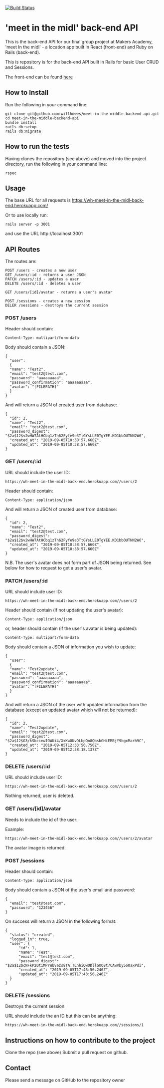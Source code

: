 [![Build Status](https://travis-ci.com/willhowes/meet-in-the-middle-backend-api.svg?branch=master)](https://travis-ci.com/willhowes/meet-in-the-middle-backend-api)

# 'meet in the midl' back-end API

This is the back-end API for our final group project at Makers Academy, 'meet In the midl' - a location app built in React (front-end) and Ruby on Rails (back-end).

This is repository is for the back-end API built in Rails for basic User CRUD and Sessions.

The front-end can be found [here](https://github.com/willhowes/meet-in-the-middle-react-front-end)

## How to Install
Run the following in your command line:
```
git clone git@github.com:willhowes/meet-in-the-middle-backend-api.git
cd meet-in-the-middle-backend-api
bundle install
rails db:setup
rails db:migrate
```

## How to run the tests
Having clones the repository (see above) and moved into the project directory, run the following in your command line:
```
rspec
```

## Usage

The base URL for all requests is https://wh-meet-in-the-midl-back-end.herokuapp.com/

Or to use locally run:

```
rails server -p 3001
```
and use the URL http://localhost:3001

## API Routes

The routes are:

```
POST /users - creates a new user
GET /users/:id - returns a user JSON
PATCH /users/:id - updates a user
DELETE /users/:id - deletes a user

GET /users/[id]/avatar - returns a user's avatar

POST /sessions - creates a new session
DELER /sessions - destroys the current session
```

### POST /users

Header should contain:

```
Content-Type: multipart/form-data
```

Body should contain a JSON:

```
{
  "user":
  {
  "name": "Test2",
  "email": "test2@test.com",
  "password": "aaaaaaaaa",
  "password_confirmation": "aaaaaaaaa",
  "avatar": "[FILEPATH]"   
  }
}
```
And will return a JSON of created user from database:

```
{
  "id": 2,
  "name": "Test2",
  "email": "test2@test.com",
  "password_digest": "$2a$12$v2wHW7AtHCbq1zTh62Fyfe9e3TtGYsLLE0TgYEE.KD1bbOUTNN2W6",
  "created_at": "2019-09-05T10:38:57.660Z",
  "updated_at": "2019-09-05T10:38:57.660Z"
}
```

### GET /users/:id

URL should include the user ID:

```
https://wh-meet-in-the-midl-back-end.herokuapp.com//users/2
```

Header should contain:

```
Content-Type: application/json
```

And will return a JSON of created user from database:

```
{
  "id": 2,
  "name": "Test2",
  "email": "test2@test.com",
  "password_digest": "$2a$12$v2wHW7AtHCbq1zTh62Fyfe9e3TtGYsLLE0TgYEE.KD1bbOUTNN2W6",
  "created_at": "2019-09-05T10:38:57.660Z",
  "updated_at": "2019-09-05T10:38:57.660Z"
}
```
N.B. The user's avatar does not form part of JSON being returned. See below for how to request to get a user's avatar.

### PATCH /users/:id

URL should include user ID:

```
https://wh-meet-in-the-midl-back-end.herokuapp.com//users/2
```

Header should contain (if not updating the user's avatar):

```
Content-Type: application/json
```
or, header should contain (if the user's avatar is being updated):

```
Content-Type: multipart/form-data
```

Body should contain a JSON of information you wish to update:

```
{
  "user":
  {
  "name": "Test2update",
  "email": "test2@test.com",
  "password": "aaaaaaaaa",
  "password_confirmation": "aaaaaaaaa",
  "avatar": "[FILEPATH]"      
  }
}
```

And will return a JSON of the user with updated information from the database (except an updated avatar which will not be returned):

```
{
  "id": 2,
  "name": "Test2update",
  "email": "test2@test.com",
  "password_digest": "$2a$12$G3/kSbciewIOWUi4/XxKwOKvDLbpQo8QbsbGHiERBjY9bgxMarh9C",
  "created_at": "2019-09-05T12:33:56.750Z",
  "updated_at": "2019-09-05T12:38:18.137Z"
}
```

### DELETE /users/:id

URL should include user ID:

```
https://wh-meet-in-the-midl-back-end.herokuapp.com//users/2
```

Nothing returned, user is deleted.

### GET /users/[id]/avatar

Needs to include the id of the user:

Example:
```
https://wh-meet-in-the-midl-back-end.herokuapp.com//users/2/avatar
```
The avatar image is returned.

### POST /sessions

Header should contain:

```
Content-Type: application/json
```

Body should contain a JSON of the user's email and password:

```
{
  "email": "test@test.com",
  "password": "123456"
}
```

On success will return a JSON in the following format:

```
{
  "status": "created",
  "logged_in": true,
  "user": {
      "id": 1,
      "name": "Test",
      "email": "test@test.com",
      "password_digest": "$2a$12$cNFkP2OtiMPrWbvazs8TA.TLnhiQwODllGUO8t7CAwVby5o0axPdi",
      "created_at": "2019-09-05T17:43:56.246Z",
      "updated_at": "2019-09-05T17:43:56.246Z"
  }
}
```

### DELETE /sessions

Destroys the current session

URL should include the an ID but this can be anything:

```
https://wh-meet-in-the-midl-back-end.herokuapp.com//sessions/1
```

## Instructions on how to contribute to the project
Clone the repo (see above)
Submit a pull request on github.

## Contact
Please send a message on GitHub to the repository owner
